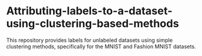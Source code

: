 # Attributing-labels-to-a-dataset-using-clustering-based-methods
This repository provides labels for unlabeled datasets using simple clustering methods, specifically for the MNIST and Fashion MNIST datasets.

